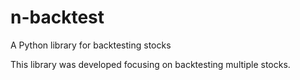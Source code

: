 # n-backtest
A Python library for backtesting stocks

This library was developed focusing on backtesting multiple stocks.
